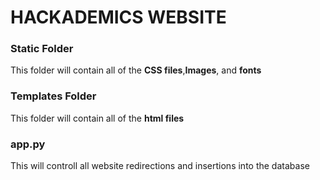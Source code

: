 # HACKADEMICS WEBSITE

### Static Folder
This folder will contain all of the **CSS files**,**Images**, and **fonts**


### Templates Folder

This folder will contain all of the **html files**


### app.py
This will controll all website redirections and insertions into the database
